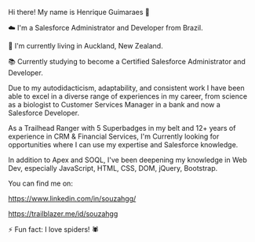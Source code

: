Hi there! My name is Henrique Guimaraes 👋

:cloud: I'm a Salesforce Administrator and Developer from Brazil.

:house_with_garden: I'm currently living in Auckland, New Zealand.

:books: Currently studying to become a Certified Salesforce Administrator and Developer.

Due to my autodidacticism, adaptability, and consistent work I have been able to excel in a diverse range of experiences in my career, from science as a biologist to Customer Services Manager in a bank and now a Salesforce Developer.

As a Trailhead Ranger with 5 Superbadges in my belt and 12+ years of experience in CRM & Financial Services, I'm Currently looking for opportunities where I can use my  expertise and Salesforce knowledge.

In addition to Apex and SOQL, I've been deepening my knowledge in Web Dev, especially JavaScript, HTML, CSS, DOM, jQuery, Bootstrap.

You can find me on:

https://www.linkedin.com/in/souzahgg/

https://trailblazer.me/id/souzahgg

⚡ Fun fact: I love spiders! :spider:
